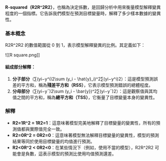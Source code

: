 **R-squared（R2R^2R2）**，也稱為決定係數，是回歸分析中用來衡量模型解釋變異程度的一個指標。它告訴我們模型在預測目標變量時，解釋了多少樣本數據的變異性。

### 基本概念

R2R^2R2 的數值範圍從 0 到 1，表示模型解釋變異的比例。其定義如下：

![[R square.png]]

#### 組成部分解釋：

1. **分子部分**（∑(yi−y^i)2\sum (y_i - \hat{y}_i)^2∑(yi​−y^​i​)2）：這是模型預測誤差的平方和，稱為**殘差平方和（RSS）**，它表示模型預測錯誤的總體程度。
2. **分母部分**（∑(yi−yˉ)2\sum (y_i - \bar{y})^2∑(yi​−yˉ​)2）：這是觀察值與其均值之間的平方和，稱為**總平方和（TSS）**，它衡量了目標變量本身的變異性。

### 解釋

- **R2=1R^2 = 1R2=1**：這意味著模型完美地解釋了目標變量的變異性，所有的預測值都與實際值完全一致。
- **R2=0R^2 = 0R2=0**：這意味著模型無法解釋目標變量的變異性，模型的預測結果等同於使用目標變量的均值進行預測。
- **R2<0R^2 < 0R2<0**：在某些情況下（例如，使用不當的模型），R2R^2R2 可能會是負數，這表示模型的預測比使用均值預測還差。